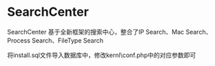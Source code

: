 # SearchCenter
SearchCenter
基于全新框架的搜索中心，整合了IP Search、Mac Search、Process Search、FileType Search

将install.sql文件导入数据库中，修改kernl\conf.php中的对应参数即可
